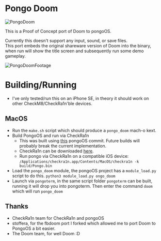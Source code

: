 # Pongo Doom

![PongoDoom](imgs/PongoDoomTitle.png)

This is a Proof of Concept port of Doom to pongoOS.

Currently this doesn't support any input, sound, or save files.  
This port embeds the original shareware version of Doom into the binary, when run will show the title screen and subsequently run some demo gameplay.

![PongoDoomFootage](imgs/footage.gif)

# Building/Running

- I've only tested/run this on an iPhone SE, in theory it should work on other CheckM8/CheckRa1n'ble devices.

## MacOS
- Run the `make.sh` script which should produce a `pongo_doom` mach-o kext.
- Build PongoOS  and run via CheckRa1n
    - This was built using [this](https://github.com/checkra1n/pongoOS/commit/a6e41dbd779b133d54f92c475ee4abbd415a3736) pongoOS commit. Future builds will probably break the current implementation.
    - CheckRa1n can be downloaded [here](https://checkra.in/).
    - Run pongo via CheckRa1n on a compatible iOS device: `/Applications/checkra1n.app/Contents/MacOS/checkra1n -k build/Pongo.bin`
- Load the `pongo_doom` module, the pongoOS project has a `module_load.py` script to do this. `python3 module_load.py ongo_doom`
- Launch via `pongoterm`, in the same script folder `pongoterm` can be built, running it will drop you into pongoterm. Then enter the command `doom` which will run `pongo_doom`

## Thanks
- CheckRa1n team for CheckRa1n and pongoOS
- stoffera, for the fbdoom port I forked which allowed me to port Doom to PongoOS a bit easier.
- The Doom team, for well Doom :D